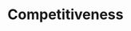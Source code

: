 ---
title: Competitiveness
longTitle: 'Competitiveness'
tags:
- gccommon
relatedTerm:
- "[[Economic development Competition]]"
---
